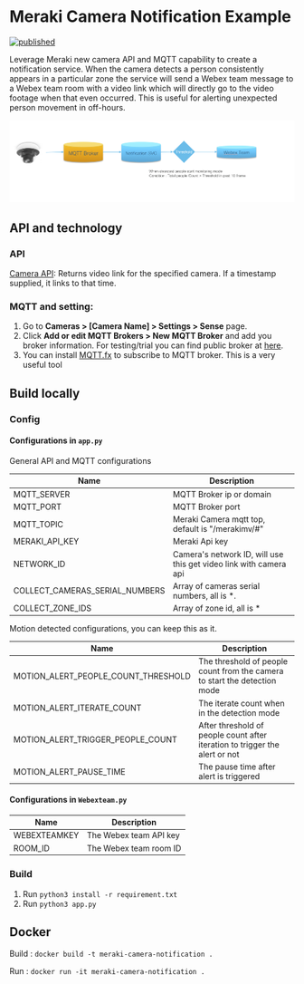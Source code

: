 # Meraki Camera Notification Example

[![published](https://static.production.devnetcloud.com/codeexchange/assets/images/devnet-published.svg)](https://developer.cisco.com/codeexchange/github/repo/CiscoDevNet/Meraki-Camera-Notification)

Leverage Meraki new camera API and MQTT capability to create a notification service. When the camera detects a person consistently appears in a particular zone the service will send a Webex team message to a Webex team room with a video link which will directly go to the video footage when that even occurred. This is useful for alerting unexpected person movement in off-hours.

![](/docs/digram.png)


## API and technology

### API

[Camera API](https://n262.meraki.com/CiscoStore-switc/n/XSQlFbOc/manage/support/api_docs#returns-video-link-for-the-specified-camera): Returns video link for the specified camera. If a timestamp supplied, it links to that time.

### MQTT and setting:

1. Go to **Cameras > [Camera Name] > Settings > Sense** page.
2. Click **Add or edit MQTT Brokers > New MQTT Broker** and add you broker information. For testing/trial you can find public broker at [here](https://github.com/mqtt/mqtt.github.io/wiki/public_brokers).
3. You can install [MQTT.fx](https://mqttfx.jensd.de/) to subscribe to MQTT broker. This is a very useful tool



## Build locally
### Config
#### Configurations in `app.py`

General API and MQTT configurations

|Name|Description|
|---|---|
|MQTT_SERVER|MQTT Broker ip or domain|
|MQTT_PORT|MQTT Broker port|
|MQTT_TOPIC|Meraki Camera mqtt top, default is "/merakimv/#"|
|MERAKI_API_KEY|Meraki Api key|
|NETWORK_ID|Camera's network ID, will use this get video link with camera api|
|COLLECT_CAMERAS_SERIAL_NUMBERS|Array of cameras serial numbers, all is *.|
|COLLECT_ZONE_IDS|Array of zone id, all is *|

Motion detected configurations, you can keep this as it.

|Name|Description|
|---|---|
|MOTION_ALERT_PEOPLE_COUNT_THRESHOLD| The threshold of people count from the camera to start the detection mode|
|MOTION_ALERT_ITERATE_COUNT| The iterate count when in the detection mode|
|MOTION_ALERT_TRIGGER_PEOPLE_COUNT| After threshold of people count after iteration to trigger the alert or not|
|MOTION_ALERT_PAUSE_TIME|The pause time after alert is triggered|

#### Configurations in `Webexteam.py`

|Name|Description|
|---|---|
|WEBEXTEAMKEY|The Webex team API key|
|ROOM_ID| The Webex team room ID|

### Build
1. Run `python3 install -r requirement.txt`
2. Run `python3 app.py`


## Docker

Build : `docker build -t meraki-camera-notification .`

Run : `docker run -it meraki-camera-notification .`
